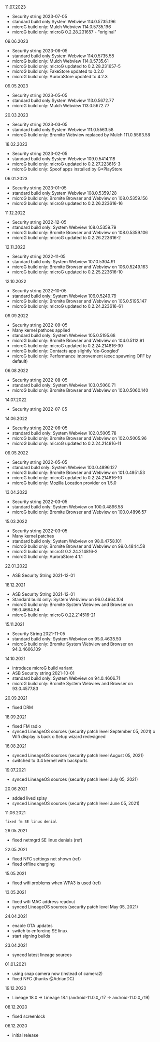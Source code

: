 11.07.2023

- Security string 2023-07-05
- standard build only:System Webview 114.0.5735.196
- microG build only: Mulch Webview 114.0.5735.196
- microG build only: microG 0.2.28.231657 - "original"


09.06.2023

- Security string 2023-06-05
- standard build only:System Webview 114.0.5735.58
- microG build only: Mulch Webview 114.0.5735.61
- microG build only: microG updated to 0.2.28.231657-5
- microG build only: FakeStore updated to 0.2.0
- microG build only: AuroraStore updated to 4.2.3


09.05.2023

- Security string 2023-05-05
- standard build only:System Webview 113.0.5672.77 
- microG build only: Mulch Webview 113.0.5672.77


20.03.2023

- Security string 2023-03-05
- standard build only:System Webview 111.0.5563.58
- microG build only: Bromite Webview replaced by Mulch 111.0.5563.58


18.02.2023

- Security string 2023-02-05
- standard build only:System Webview 109.0.5414.118
- microG build only: microG updated to 0.2.27.223616-3
- microG build only: Spoof apps installed by G*PlayStore


06.01.2023

- Security string 2023-01-05
- standard build only:System Webview 108.0.5359.128
- microG build only: Bromite Browser and Webview on 108.0.5359.156
- microG build only: microG updated to 0.2.26.223616-16


11.12.2022

- Security string 2022-12-05
- standard build only: System Webview 108.0.5359.79
- microG build only: Bromite Browser and Webview on 108.0.5359.106
- microG build only: microG updated to 0.2.26.223616-2


12.11.2022

- Security string 2022-11-05
- standard build only: System Webview 107.0.5304.91
- microG build only: Bromite Browser and Webview on 106.0.5249.163 
- microG build only: microG updated to 0.2.25.223616-10


12.10.2022

- Security string 2022-10-05
- standard build only: System Webview 106.0.5249.79
- microG build only: Bromite Browser and Webview on 105.0.5195.147
- microG build only: microG updated to 0.2.24.223616-61


09.09.2022

- Security string 2022-09-05
- Many kernel pathces applied
- standard build only: System Webview 105.0.5195.68
- microG build only: Bromite Browser and Webview on 104.0.5112.91
- microG build only: microG updated to 0.2.24.214816-30
- microG build only: Contacts app slightly 'de-Googled'
- microG build only: Performance improvement (exec spawning OFF by default)


06.08.2022

- Security string 2022-08-05
- standard build only: System Webview 103.0.5060.71
- microG build only: Bromite Browser and Webview on 103.0.5060.140


14.07.2022

- Security string 2022-07-05


14.06.2022

- Security string 2022-06-05
- standard build only: System Webview 102.0.5005.78
- microG build only: Bromite Browser and Webview on 102.0.5005.96
- microG build only: microG updated to 0.2.24.214816-11


09.05.2022

- Security string 2022-05-05
- standard buld only: System Webview 100.0.4896.127
- microG build only: Bromite Browser and Webview on 101.0.4951.53
- microG build only: microG updated to 0.2.24.214816-10
- microG build only: Mozilla Location provider on 1.5.0


13.04.2022

- Security string 2022-03-05
- standard build only: System Webview on 100.0.4896.58
- microG build only: Bromite Browser and Webview on 100.0.4896.57


15.03.2022

- Security string 2022-03-05
- Many kernel patches
- standard build only: System Webview on 98.0.4758.101
- microG build only: Bromite Browser and Webview on 99.0.4844.58
- microG build only: microG 0.2.24.214816-2
- microG build only: AuroraStore 4.1.1


22.01.2022

- ASB Security String 2021-12-01


18.12.2021

- ASB Security String 2021-12-01
- Standard build only: System Webview on 96.0.4664.104 
- microG build only: Bromite System Webview and Browser on 96.0.4664.54
- microG build only: microG 0.22.214516-21


15.11.2021

- Security String 2021-11-05
- standard build only: System Webview on 95.0.4638.50
- microG build only: Bromite System Webview and Browser on 94.0.4606.109


14.10.2021

- introduce microG build variant
- ASB Security string 2021-10-01
- standard build only: System Webview on 94.0.4606.71
- microG build only: Bromite System Webview and Browser on 93.0.4577.83


20.09.2021

- fixed DRM


18.09.2021

- fixed FM radio
- synced LineageOS sources (security patch level September 05, 2021)
   o  Wifi display is back
   o  Setup wizard redesigned


16.08.2021

- synced LineageOS sources (security patch level August 05, 2021)
- switched to 3.4 kernel with backports


19.07.2021

- synced LineageOS sources (security patch level July 05, 2021)


20.06.2021

- added livedisplay
- synced LineageOS sources (security patch level June 05, 2021)


11.06.2021

    fixed fm SE linux denial

26.05.2021

- fixed netmgrd SE linux denials (ref)


22.05.2021

- fixed NFC settings not shown (ref)
- fixed offline charging


15.05.2021

- fixed wifi problems when WPA3 is used (ref)


13.05.2021

- fixed wifi MAC address readout
- synced LineageOS sources (security patch level May 05, 2021)


24.04.2021

- enable OTA updates
- switch to enforcing SE linux
- start signing builds


23.04.2021

- synced latest lineage sources


01.01.2021

- using snap camera now (instead of camera2)
- fixed NFC (thanks @AdrianDC)


19.12.2020

- Lineage 18.0 -> Lineage 18.1 (android-11.0.0_r17 -> android-11.0.0_r19)


08.12.2020

- fixed screenlock


06.12.2020

- initial release

